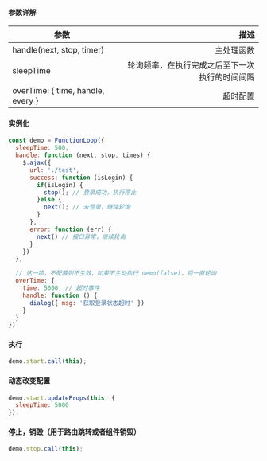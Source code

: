 


#### 参数详解

| 参数        | 描述  | 
| --------   | -----:  |
| handle(next, stop, timer)     | 主处理函数   |
| sleepTime      | 轮询频率，在执行完成之后至下一次执行的时间间隔  |
| overTime: { time, handle, every }      | 超时配置  |

#### 实例化
```javascript
const demo = FunctionLoop({
  sleepTime: 500,
  handle: function (next, stop, times) {
    $.ajax({
      url: './test',
      success: function (isLogin) {
        if(isLogin) {
          stop(); // 登录成功，执行停止
        }else {
          next(); // 未登录，继续轮询
        }
      },
      error: function (err) {
        next() // 接口异常，继续轮询
      }
    })
  },

  // 这一项，不配置则不生效，如果不主动执行 demo(false)，将一直轮询
  overTime: {
    time: 5000, // 超时事件
    handle: function () {
      dialog({ msg: '获取登录状态超时' })
    }
  }
})
```

#### 执行
```javascript
demo.start.call(this); 
```

#### 动态改变配置
```javascript
demo.start.updateProps(this, {
  sleepTime: 5000
}); 
```

#### 停止，销毁（用于路由跳转或者组件销毁）
```javascript
demo.stop.call(this);
```

